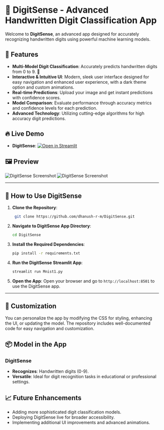 # 🧮 DigitSense - Advanced Handwritten Digit Classification App

Welcome to **DigitSense**, an advanced app designed for accurately recognizing handwritten digits using powerful machine learning models.

## 🌟 Features

- **Multi-Model Digit Classification**: Accurately predicts handwritten digits from 0 to 9. 🧮
- **Interactive & Intuitive UI**: Modern, sleek user interface designed for easy navigation and enhanced user experience, with a dark theme option and custom animations.
- **Real-time Predictions**: Upload your image and get instant predictions with confidence scores.
- **Model Comparison**: Evaluate performance through accuracy metrics and confidence levels for each prediction.
- **Advanced Technology**: Utilizing cutting-edge algorithms for high accuracy digit predictions.

## 🔥 Live Demo

- **DigitSense**: [![Open in Streamlit](https://static.streamlit.io/badges/streamlit_badge_black_white.svg)](https://predictadigit.streamlit.app/)

## 🖼️ Preview

![DigitSense Screenshot](https://github.com/user-attachments/assets/07b2da72-ab12-4b1e-a34a-eb7ea2a8f7e4)
![DigitSense Screenshot](https://github.com/user-attachments/assets/5bd05631-063f-4a91-8a5c-6c17ea223734)

---

## 🚀 How to Use DigitSense

1. **Clone the Repository**:
   ```bash
    git clone https://github.com/dhanush-r-m/DigitSense.git
   ```

2. **Navigate to DigitSense App Directory**:
   ```bash
   cd DigitSense
   ```

3. **Install the Required Dependencies**:
   ```bash
   pip install -r requirements.txt
   ```

4. **Run the DigitSense Streamlit App**:
   ```bash
   streamlit run Mnist1.py
   ```

5. **Open the App**: Open your browser and go to `http://localhost:8501` to use the DigitSense app.

---

## 🎨 Customization

You can personalize the app by modifying the CSS for styling, enhancing the UI, or updating the model. The repository includes well-documented code for easy navigation and customization.

## 📦 Model in the App

### **DigitSense**
- **Recognizes**: Handwritten digits (0-9).
- **Versatile**: Ideal for digit recognition tasks in educational or professional settings.

## 📈 Future Enhancements

- Adding more sophisticated digit classification models.
- Deploying DigitSense live for broader accessibility.
- Implementing additional UI improvements and advanced animations.

